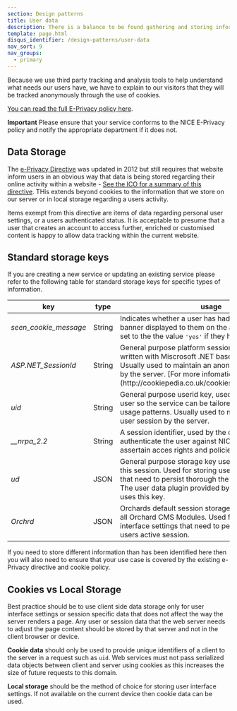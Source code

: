 ```yaml
---
section: Design patterns
title: User data
description: There is a balance to be found gathering and storing information for a user to enhance their experience
template: page.html
disqus_identifier: /design-patterns/user-data
nav_sort: 9
nav_groups:
  - primary
---
```


Because we use third party tracking and analysis tools to help understand what needs our users have, we have to explain to our visitors that they will be tracked anonymously through the use of cookies.

[You can read the full E-Privacy policy here](http://www.nice.org.uk/cookies).

<div class="notice notice-important">
<p><strong>Important</strong> Please ensure that your service conforms to the NICE E-Privacy policy and notify the appropriate department if it does not.</p>
</div>

## Data Storage

The [e-Privacy Directive](http://eur-lex.europa.eu/legal-content/EN/TXT/HTML/?uri=CELEX:31995L0046&from=en) was updated in 2012 but still requires that website inform users in an obvious way that data is being stored regarding their online activity within a website - [See the ICO for a summary of this directive](https://ico.org.uk/for-organisations/guide-to-pecr/cookies/). THis extends beyond cookies to the information that we store on our server or in local storage regarding a users activity.

Items exempt from this directive are items of data regarding personal user settings, or a users authenticated status. It is acceptable to presume that a user that creates an account to access further, enriched or customised content is happy to allow data tracking within the current website.

## Standard storage keys

If you are creating a new service or updating an existing service please refer to the following table for standard storage keys for specific types of information.

<table>
  <thead>
    <tr>
      <th>key</th><th>type</th>
      <th>usage</th>
    </tr>
  </thead>
  <tbody>
    <tr>
      <td><var>seen_cookie_message</var></td><td>String</td>
      <td>Indicates whether a user has had the The e-Privacy banner displayed to them on the active service. It is set to the the value <samp>'yes'</samp> if they have.</td>
    </tr>
    <tr>
      <td><var>ASP.NET_SessionId</var></td><td>String</td>
      <td>General purpose platform session key, used by sites written with Miscrosoft .NET based technologies. Usually used to maintain an anonymised user session by the server. [For more infomation see cookiepedia](http://cookiepedia.co.uk/cookies/ASP.NET_SessionId)</td>
    </tr>
    <tr>
      <td><var>uid</var></td><td>String</td>
      <td>General purpose userid key, used to identify a known user so the service can be tailored to their needs or usage patterns. Usually used to maintain an known user session by the server.</td>
    </tr>
    <tr>
      <td><var>__nrpa_2.2</var></td><td>String</td>
      <td>A session identifier, used by the operational service to authenticate the user against NICE Accounts to assertain acces rights and policies for an individual.</td>
    </tr>
    <tr>
      <td><var>ud</var></td><td>JSON</td>
      <td>General purpose storage key used to keep data for this session. Used for storing user interface settings that need to persist thorough the users active session. The user data plugin provided by the NICE UI library uses this key.</td>
    </tr>
    <tr>
      <td><var>Orchrd</var></td><td>JSON</td>
      <td>Orchards default session storage bucket available to all Orchard CMS Modules. Used for storing user interface settings that need to persist thorough the users active session.</td>
    </tr>
  </tbody>
</table>

If you need to store different information than has been identified here then you will also need to ensure that your use case is covered by the existing e-Privacy directive and cookie policy.

## Cookies vs Local Storage

Best practice should be to use client side data storage only for user interface settings
or session specific data that does not affect the way the server renders a page. Any
user or session data that the web server needs to adjust the page content should be
stored by that server and not in the client browser or device.

**Cookie data** should only be used to provide unique identifiers of a client to the server
in a request such as <code>uid</code>. Web services must not pass serialized data
objects between client and server using cookies as this increases the size of future
requests to this domain.

**Local storage** should be the method of choice for storing user interface settings. If
not available on the current device then cookie data can be used.
